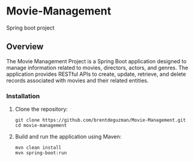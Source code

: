 # Movie-Management
Spring boot project

## Overview

The Movie Management Project is a Spring Boot application designed to manage information related to movies, directors, actors, and genres. The application provides RESTful APIs to create, update, retrieve, and delete records associated with movies and their related entities.

### Installation

1. Clone the repository:
    ```
    git clone https://github.com/brentdeguzman/Movie-Management.git
    cd movie-management
    ```
2. Build and run the application using Maven:
    ```
    mvn clean install
    mvn spring-boot:run
    ```
